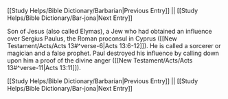 [[Study Helps/Bible Dictionary/Barbarian|Previous Entry]]  ||  [[Study Helps/Bible Dictionary/Bar-jona|Next Entry]]

 Son of Jesus (also called Elymas), a Jew who had obtained an influence over Sergius Paulus, the Roman proconsul in Cyprus ([[New Testament/Acts/Acts 13#^verse-6|Acts 13:6-12]]). He is called a sorcerer or magician and a false prophet. Paul destroyed his influence by calling down upon him a proof of the divine anger ([[New Testament/Acts/Acts 13#^verse-11|Acts 13:11]]).

[[Study Helps/Bible Dictionary/Barbarian|Previous Entry]]  ||  [[Study Helps/Bible Dictionary/Bar-jona|Next Entry]]